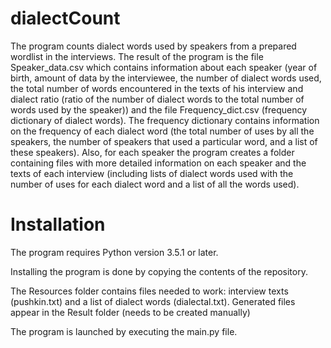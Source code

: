 # dialectCount
The program counts dialect words used by speakers from a prepared wordlist in the interviews. The result of the program is the file Speaker_data.csv which contains information about each speaker (year of birth, amount of data by the interviewee, the number of dialect words used, the total number of words encountered in the texts of his interview and dialect ratio (ratio of the number of dialect words to the total number of words used by the speaker)) and the file Frequency_dict.csv (frequency dictionary of dialect words). The frequency dictionary contains information on the frequency of each dialect word (the total number of uses by all the speakers, the number of speakers that used a particular word, and a list of these speakers). Also, for each speaker the program creates a folder containing files with more detailed information on each speaker and the texts of each interview (including lists of dialect words used with the number of uses for each dialect word and a list of all the words used).
# Installation
The program requires Python version 3.5.1 or later.

Installing the program is done by copying the contents of the repository.

The Resources folder contains files needed to work: interview texts (pushkin.txt) and a list of dialect words (dialectal.txt). Generated files appear in the Result folder (needs to be created manually)

The program is launched by executing the main.py file.
